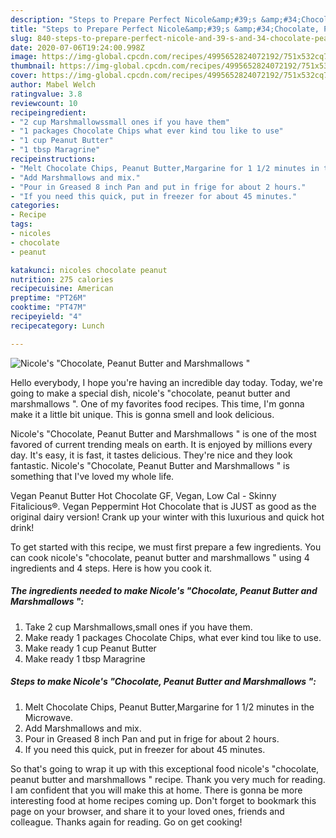 ```yaml
---
description: "Steps to Prepare Perfect Nicole&amp;#39;s &amp;#34;Chocolate, Peanut Butter and Marshmallows &amp;#34;"
title: "Steps to Prepare Perfect Nicole&amp;#39;s &amp;#34;Chocolate, Peanut Butter and Marshmallows &amp;#34;"
slug: 840-steps-to-prepare-perfect-nicole-and-39-s-and-34-chocolate-peanut-butter-and-marshmallows-and-34
date: 2020-07-06T19:24:00.998Z
image: https://img-global.cpcdn.com/recipes/4995652824072192/751x532cq70/nicoles-chocolate-peanut-butter-and-marshmallows-recipe-main-photo.jpg
thumbnail: https://img-global.cpcdn.com/recipes/4995652824072192/751x532cq70/nicoles-chocolate-peanut-butter-and-marshmallows-recipe-main-photo.jpg
cover: https://img-global.cpcdn.com/recipes/4995652824072192/751x532cq70/nicoles-chocolate-peanut-butter-and-marshmallows-recipe-main-photo.jpg
author: Mabel Welch
ratingvalue: 3.8
reviewcount: 10
recipeingredient:
- "2 cup Marshmallowssmall ones if you have them"
- "1 packages Chocolate Chips what ever kind tou like to use"
- "1 cup Peanut Butter"
- "1 tbsp Maragrine"
recipeinstructions:
- "Melt Chocolate Chips, Peanut Butter,Margarine for 1 1/2 minutes in the Microwave."
- "Add Marshmallows and mix."
- "Pour in Greased 8 inch Pan and put in frige for about 2 hours."
- "If you need this quick, put in freezer for about 45 minutes."
categories:
- Recipe
tags:
- nicoles
- chocolate
- peanut

katakunci: nicoles chocolate peanut 
nutrition: 275 calories
recipecuisine: American
preptime: "PT26M"
cooktime: "PT47M"
recipeyield: "4"
recipecategory: Lunch

---
```



![Nicole&#39;s &#34;Chocolate, Peanut Butter and Marshmallows &#34;](https://img-global.cpcdn.com/recipes/4995652824072192/751x532cq70/nicoles-chocolate-peanut-butter-and-marshmallows-recipe-main-photo.jpg)

Hello everybody, I hope you're having an incredible day today. Today, we're going to make a special dish, nicole&#39;s &#34;chocolate, peanut butter and marshmallows &#34;. One of my favorites food recipes. This time, I'm gonna make it a little bit unique. This is gonna smell and look delicious.

Nicole&#39;s &#34;Chocolate, Peanut Butter and Marshmallows &#34; is one of the most favored of current trending meals on earth. It is enjoyed by millions every day. It's easy, it is fast, it tastes delicious. They're nice and they look fantastic. Nicole&#39;s &#34;Chocolate, Peanut Butter and Marshmallows &#34; is something that I've loved my whole life.

Vegan Peanut Butter Hot Chocolate GF, Vegan, Low Cal - Skinny Fitalicious®. Vegan Peppermint Hot Chocolate that is JUST as good as the original dairy version! Crank up your winter with this luxurious and quick hot drink!


To get started with this recipe, we must first prepare a few ingredients. You can cook nicole&#39;s &#34;chocolate, peanut butter and marshmallows &#34; using 4 ingredients and 4 steps. Here is how you cook it.

<!--inarticleads1-->

##### The ingredients needed to make Nicole&#39;s &#34;Chocolate, Peanut Butter and Marshmallows &#34;:

1. Take 2 cup Marshmallows,small ones if you have them.
1. Make ready 1 packages Chocolate Chips, what ever kind tou like to use.
1. Make ready 1 cup Peanut Butter
1. Make ready 1 tbsp Maragrine




<!--inarticleads2-->

##### Steps to make Nicole&#39;s &#34;Chocolate, Peanut Butter and Marshmallows &#34;:

1. Melt Chocolate Chips, Peanut Butter,Margarine for 1 1/2 minutes in the Microwave.
1. Add Marshmallows and mix.
1. Pour in Greased 8 inch Pan and put in frige for about 2 hours.
1. If you need this quick, put in freezer for about 45 minutes.




So that's going to wrap it up with this exceptional food nicole&#39;s &#34;chocolate, peanut butter and marshmallows &#34; recipe. Thank you very much for reading. I am confident that you will make this at home. There is gonna be more interesting food at home recipes coming up. Don't forget to bookmark this page on your browser, and share it to your loved ones, friends and colleague. Thanks again for reading. Go on get cooking!
